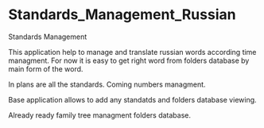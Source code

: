 # Standards_Management_Russian
Standards Management


This application help to manage and translate russian words according time managment.
For now it is easy to get right word from folders database by main form of the word.

In plans are all the standards.
Coming numbers managment.

Base application allows to add any standatds and folders database viewing.

Already ready family tree managment folders database.
